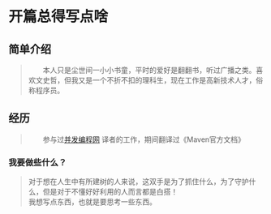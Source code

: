 # 开篇总得写点啥

## 简单介绍
>&emsp;&emsp;本人只是尘世间一小小书童，平时的爱好是翻翻书，听过广播之类。喜欢文史哲，但我又是一个不折不扣的理科生，现在工作是高新技术人才，俗称程序员。


## 经历
> &emsp;&emsp;参与过[并发编程网](http://ifeve.com) 译者的工作，期间翻译过《Maven官方文档》


### 我要做些什么？
> 对于想在人生中有所建树的人来说，这双手是为了抓住什么，为了守护什么，但是对于不懂好好利用的人而言都是白搭！   
我想写点东西，也就是要思考一些东西。




